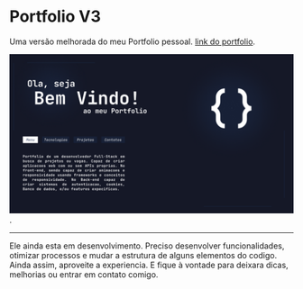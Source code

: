 # Portfolio V3
Uma versão melhorada do meu Portfolio pessoal.
[link do portfolio](https://ferreirointz.github.io/portfolio-v3).

![menu do meu portfolio](menu.png).

---

Ele ainda esta em desenvolvimento. Preciso desenvolver funcionalidades, otimizar processos e mudar a estrutura de alguns elementos do codigo.
Ainda assim, aproveite a experiencia. E fique à vontade para deixara dicas, melhorias ou entrar em contato comigo.
